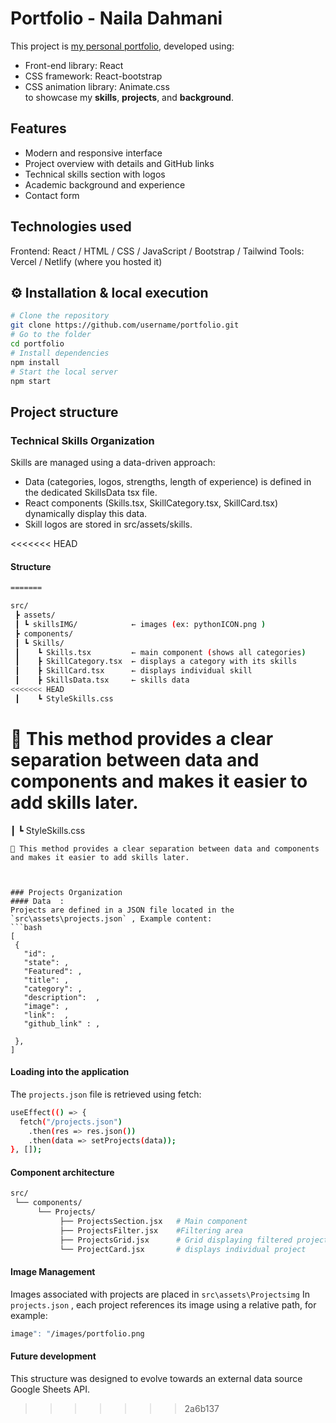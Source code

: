 # Portfolio - Naila Dahmani

This project is [my personal portfolio](https://mon-site.com), developed using:
- Front-end library: React
- CSS framework: React-bootstrap
- CSS animation library: Animate.css <br>
to showcase my **skills**, **projects**, and **background**.

## Features

- Modern and responsive interface
- Project overview with details and GitHub links
- Technical skills section with logos
- Academic background and experience
- Contact form

## Technologies used

Frontend: React / HTML / CSS / JavaScript / Bootstrap / Tailwind 
Tools: Vercel / Netlify (where you hosted it)


## ⚙️ Installation & local execution
```bash
# Clone the repository
git clone https://github.com/username/portfolio.git
# Go to the folder
cd portfolio
# Install dependencies
npm install
# Start the local server
npm start
```

## Project structure 

### Technical Skills Organization

Skills are managed using a data-driven approach:
- Data (categories, logos, strengths, length of experience) is defined in the dedicated SkillsData tsx file.
- React components (Skills.tsx, SkillCategory.tsx, SkillCard.tsx) dynamically display this data.
- Skill logos are stored in src/assets/skills.

<<<<<<<  HEAD
#### Structure  
```bash
=======

src/
 ┣ assets/
 ┃ ┗ skillsIMG/            ← images (ex: pythonICON.png )
 ┣ components/
 ┃ ┗ Skills/ 
 ┃    ┗ Skills.tsx         ← main component (shows all categories)
 ┃    ┣ SkillCategory.tsx  ← displays a category with its skills
 ┃    ┣ SkillCard.tsx      ← displays individual skill
 ┃    ┣ SkillsData.tsx     ← skills data
<<<<<<< HEAD
 ┃    ┗ StyleSkills.css    
```
🔹 This method provides a clear separation between data and components and makes it easier to add skills later.
=======
 ┃    ┗ StyleSkills.css 
 ```   
🔹 This method provides a clear separation between data and components and makes it easier to add skills later.



### Projects Organization
#### Data  :
Projects are defined in a JSON file located in the `src\assets\projects.json` , Example content:
```bash
[
  {
    "id": , 
    "state": , 
    "Featured": ,
    "title": ,
    "category": ,
    "description":  ,
    "image": ,
    "link":  ,
    "github_link" : , 

  },
]
```
#### Loading into the application
The `projects.json` file is retrieved using fetch:
```bash
useEffect(() => {
  fetch("/projects.json")
    .then(res => res.json())
    .then(data => setProjects(data));
}, []);
```
#### Component architecture
```bash
src/
 └── components/
      └── Projects/
           ├── ProjectsSection.jsx   # Main component 
           ├── ProjectsFilter.jsx    #Filtering area
           ├── ProjectsGrid.jsx      # Grid displaying filtered projects
           └── ProjectCard.jsx       # displays individual project
```
#### Image Management 
Images associated with projects are placed in `src\assets\Projectsimg`
In `projects.json` , each project references its image using a relative path, for example: 
```bash
image": "/images/portfolio.png
```

#### Future development
This structure was designed to evolve towards an external data source Google Sheets API.
>>>>>>> 2a6b137
